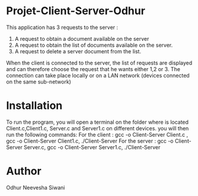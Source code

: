 # Projet-Client-Server-Odhur

This application has 3 requests to the server : 
1. A request to obtain a document available on the server 
2. A request to obtain the list of documents available on the server.
3. A request to delete a server document from the list.


When the client is connected to the server, the list of requests are displayed and can therefore choose the request that he wants either 1,2 or 3.
The connection can take place locally or on a LAN network (devices connected on the same sub-network)

# Installation 
To run the program, you will open a terminal on the folder where is located Client.c,Client1.c, Server.c and Server1.c  on different devices. 
 you will then run the following commands: 
  For the client : gcc -o Client-Server Client.c ,
                   gcc -o Client-Server Client1.c,
                   ./Client-Server
  For the server : gcc -o Client-Server Server.c,
                   gcc -o Client-Server Server1.c,
                   ./Client-Server 
# Author 
Odhur Neevesha Siwani 
